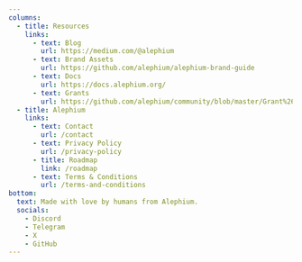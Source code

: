 ```yaml
---
columns:
  - title: Resources
    links:
      - text: Blog
        url: https://medium.com/@alephium
      - text: Brand Assets
        url: https://github.com/alephium/alephium-brand-guide
      - text: Docs
        url: https://docs.alephium.org/
      - text: Grants
        url: https://github.com/alephium/community/blob/master/Grant%26RewardProgram.md
  - title: Alephium
    links:
      - text: Contact
        url: /contact
      - text: Privacy Policy
        url: /privacy-policy
      - title: Roadmap
        link: /roadmap
      - text: Terms & Conditions
        url: /terms-and-conditions
bottom:
  text: Made with love️ by humans from Alephium.
  socials:
    - Discord
    - Telegram
    - X
    - GitHub
---
```

